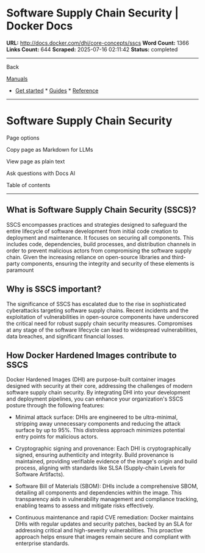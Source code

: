 # Software Supply Chain Security | Docker Docs

**URL:** http://docs.docker.com/dhi/core-concepts/sscs
**Word Count:** 1366
**Links Count:** 644
**Scraped:** 2025-07-16 02:11:42
**Status:** completed

---

Back

[Manuals](https://docs.docker.com/manuals/)

  * [Get started](http://docs.docker.com/get-started/)   * [Guides](http://docs.docker.com/guides/)   * [Reference](http://docs.docker.com/reference/)

* * *

# Software Supply Chain Security

Page options

Copy page as Markdown for LLMs

View page as plain text

Ask questions with Docs AI

Table of contents

* * *

## What is Software Supply Chain Security \(SSCS\)?

SSCS encompasses practices and strategies designed to safeguard the entire lifecycle of software development from initial code creation to deployment and maintenance. It focuses on securing all components. This includes code, dependencies, build processes, and distribution channels in order to prevent malicious actors from compromising the software supply chain. Given the increasing reliance on open-source libraries and third-party components, ensuring the integrity and security of these elements is paramount

## Why is SSCS important?

The significance of SSCS has escalated due to the rise in sophisticated cyberattacks targeting software supply chains. Recent incidents and the exploitation of vulnerabilities in open-source components have underscored the critical need for robust supply chain security measures. Compromises at any stage of the software lifecycle can lead to widespread vulnerabilities, data breaches, and significant financial losses.

## How Docker Hardened Images contribute to SSCS

Docker Hardened Images \(DHI\) are purpose-built container images designed with security at their core, addressing the challenges of modern software supply chain security. By integrating DHI into your development and deployment pipelines, you can enhance your organization's SSCS posture through the following features:

  * Minimal attack surface: DHIs are engineered to be ultra-minimal, stripping away unnecessary components and reducing the attack surface by up to 95%. This distroless approach minimizes potential entry points for malicious actors.

  * Cryptographic signing and provenance: Each DHI is cryptographically signed, ensuring authenticity and integrity. Build provenance is maintained, providing verifiable evidence of the image's origin and build process, aligning with standards like SLSA \(Supply-chain Levels for Software Artifacts\).

  * Software Bill of Materials \(SBOM\): DHIs include a comprehensive SBOM, detailing all components and dependencies within the image. This transparency aids in vulnerability management and compliance tracking, enabling teams to assess and mitigate risks effectively.

  * Continuous maintenance and rapid CVE remediation: Docker maintains DHIs with regular updates and security patches, backed by an SLA for addressing critical and high-severity vulnerabilities. This proactive approach helps ensure that images remain secure and compliant with enterprise standards.